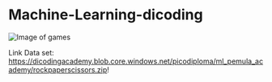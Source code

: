 # Machine-Learning-dicoding
![Image of games](https://www.sciencemag.org/sites/default/files/styles/article_main_large/public/images/sn-rockpaper.jpg?itok=4WUMt1oc)

Link Data set: https://dicodingacademy.blob.core.windows.net/picodiploma/ml_pemula_academy/rockpaperscissors.zip!
